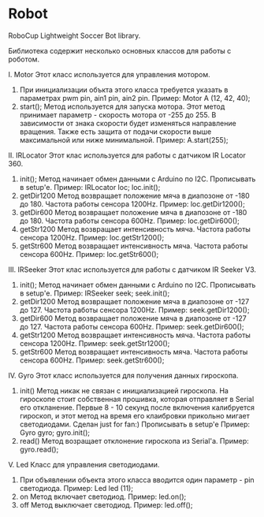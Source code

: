 # Robot
RoboCup Lightweight Soccer Bot library.

Библиотека содержит несколько основных классов для работы с роботом.

I. Motor
  Этот класс используется для управления мотором.
  1) При инициализации объкта этого класса требуется указать в параметрах pwm pin, ain1 pin, ain2 pin. 
     Пример: Motor A (12, 42, 40);
  2) start();
     Метод <start> используется для запуска мотора. Этот метод принимает параметр <speed> - скорость мотора от -255 до 255.
     В зависимости от знака скорости будет изменяться направление вращения. Также есть защита от подачи скорости выше 
     максимальной или ниже минимальной.
     Пример: A.start(255);

II. IRLocator
  Этот клас используется для работы с датчиком IR Locator 360.
  1) init();
     Метод <init> начинает обмен данными с Arduino по I2C. Прописывать в setup'е.
     Пример:
      IRLocator loc;
      loc.init();
  2) getDir1200
     Метод возвращает положение мяча в диапозоне от -180 до 180. Частота работы сенсора 1200Hz.
     Пример: loc.getDir1200();
  3) getDir600
     Метод возвращает положение мяча в диапозоне от -180 до 180. Частота работы сенсора 600Hz.
     Пример: loc.getDir600();
  4) getStr1200
     Метод возвращает интенсивность мяча. Частота работы сенсора 1200Hz.
     Пример: loc.getStr1200();
  5) getStr600
     Метод возвращает интенсивность мяча. Частота работы сенсора 600Hz.
     Пример: loc.getStr600();

III. IRSeeker
  Этот клас используется для работы с датчиком IR Seeker V3.
  1) init();
     Метод <init> начинает обмен данными с Arduino по I2C. Прописывать в setup'е.
     Пример:
      IRSeeker seek;
      seek.init();
  2) getDir1200
     Метод возвращает положение мяча в диапозоне от -127 до 127. Частота работы сенсора 1200Hz.
     Пример: seek.getDir1200();
  3) getDir600
     Метод возвращает положение мяча в диапозоне от -127 до 127. Частота работы сенсора 600Hz.
     Пример: seek.getDir600();
  4) getStr1200
     Метод возвращает интенсивность мяча. Частота работы сенсора 1200Hz.
     Пример: seek.getStr1200();
  5) getStr600
     Метод возвращает интенсивность мяча. Частота работы сенсора 600Hz.
     Пример: seek.getStr600();

IV. Gyro
  Этот класс используется для получения данных гироскопа.
  1) init()
     Метод никак не связан с инициализацией гироскопа. На гироскопе стоит собственная прошивка, которая отправляет
     в Serial его откланение. Первые 8 - 10 секунд после включения калибруется гироскоп, и этот метод на время его
     клаибровки прикольно мигает светодиодами. Сделан just for fan:)
     Прописывать в setup'e
     Пример:
      Gyro gyro;
      gyro.init();
  2) read()
     Метод возращает отклонение гироскопа из Serial'а.
     Пример: gyro.read();

V. Led
   Класс для управления светодиодами.
   1) При объявлении объекта этого класса вводится один параметр - pin светодиода.
      Пример: Led led (11);
   2) on
      Метод включает светодиод.
      Пример: led.on();
   3) off
      Метод выключает светодиод.
      Пример: led.off();
   
